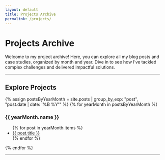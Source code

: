```yaml
---
layout: default
title: Projects Archive
permalink: /projects/
---
```


# Projects Archive

Welcome to my project archive! Here, you can explore all my blog posts and case studies, organized by month and year. Dive in to see how I’ve tackled complex challenges and delivered impactful solutions.

---

## Explore Projects

{% assign postsByYearMonth = site.posts | group_by_exp: "post", "post.date | date: '%B %Y'" %}
{% for yearMonth in postsByYearMonth %}
### {{ yearMonth.name }}
<ul class="project-list">
  {% for post in yearMonth.items %}
    <li>
      <a href="{{ post.url }}" class="project-link">{{ post.title }}</a>
    </li>
  {% endfor %}
</ul>
{% endfor %}

---
